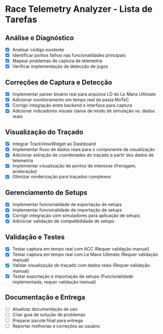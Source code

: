 # Race Telemetry Analyzer - Lista de Tarefas

## Análise e Diagnóstico
- [x] Analisar código existente
- [x] Identificar pontos falhos nas funcionalidades principais
- [x] Mapear problemas de captura de telemetria
- [x] Verificar implementação de detecção de jogos

## Correções de Captura e Detecção
- [x] Implementar parser binário real para arquivos LD do Le Mans Ultimate
- [x] Adicionar monitoramento em tempo real da pasta MoTeC
- [x] Corrigir integração entre backend e interface para captura
- [x] Adicionar indicadores visuais claros de modo de simulação vs. dados reais

## Visualização do Traçado
- [x] Integrar TrackViewWidget ao Dashboard
- [x] Implementar fluxo de dados reais para o componente de visualização
- [x] Adicionar extração de coordenadas do traçado a partir dos dados de telemetria
- [x] Implementar visualização de pontos de interesse (frenagem, aceleração)
- [x] Otimizar renderização para traçados complexos

## Gerenciamento de Setups
- [x] Implementar funcionalidade de exportação de setups
- [x] Implementar funcionalidade de importação de setups
- [x] Corrigir integração com simuladores para aplicação de setups
- [x] Adicionar validação de compatibilidade de setups

## Validação e Testes
- [x] Testar captura em tempo real com ACC (Requer validação manual)
- [x] Testar captura em tempo real com Le Mans Ultimate (Requer validação manual)
- [x] Validar visualização do traçado com dados reais (Requer validação manual)
- [x] Testar exportação e importação de setups (Funcionalidade implementada, requer validação manual)

## Documentação e Entrega
- [ ] Atualizar documentação de uso
- [ ] Criar guia de solução de problemas
- [ ] Preparar pacote final para entrega
- [ ] Reportar melhorias e correções ao usuário
